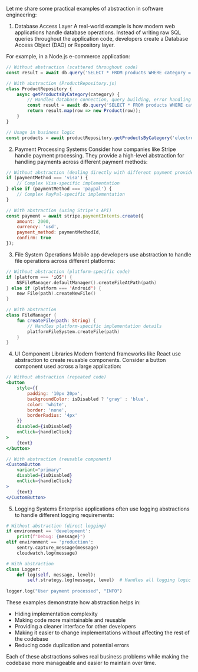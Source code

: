 
Let me share some practical examples of abstraction in software engineering:

1. Database Access Layer
A real-world example is how modern web applications handle database operations. Instead of writing raw SQL queries throughout the application code, developers create a Database Access Object (DAO) or Repository layer.

For example, in a Node.js e-commerce application:

```javascript
// Without abstraction (scattered throughout code)
const result = await db.query('SELECT * FROM products WHERE category = "electronics"');

// With abstraction (ProductRepository.js)
class ProductRepository {
    async getProductsByCategory(category) {
        // Handles database connection, query building, error handling
        const result = await db.query('SELECT * FROM products WHERE category = ?', [category]);
        return result.map(row => new Product(row));
    }
}

// Usage in business logic
const products = await productRepository.getProductsByCategory('electronics');
```

2. Payment Processing Systems
Consider how companies like Stripe handle payment processing. They provide a high-level abstraction for handling payments across different payment methods:

```javascript
// Without abstraction (dealing directly with different payment providers)
if (paymentMethod === 'visa') {
    // Complex Visa-specific implementation
} else if (paymentMethod === 'paypal') {
    // Complex PayPal-specific implementation
}

// With abstraction (using Stripe's API)
const payment = await stripe.paymentIntents.create({
    amount: 2000,
    currency: 'usd',
    payment_method: paymentMethodId,
    confirm: true
});
```

3. File System Operations
Mobile app developers use abstraction to handle file operations across different platforms:

```kotlin
// Without abstraction (platform-specific code)
if (platform === 'iOS') {
    NSFileManager.defaultManager().createFileAtPath(path)
} else if (platform === 'Android') {
    new File(path).createNewFile()
}

// With abstraction
class FileManager {
    fun createFile(path: String) {
        // Handles platform-specific implementation details
        platformFileSystem.createFile(path)
    }
}
```

4. UI Component Libraries
Modern frontend frameworks like React use abstraction to create reusable components. Consider a button component used across a large application:

```jsx
// Without abstraction (repeated code)
<button 
    style={{ 
        padding: '10px 20px', 
        backgroundColor: isDisabled ? 'gray' : 'blue',
        color: 'white',
        border: 'none',
        borderRadius: '4px'
    }}
    disabled={isDisabled}
    onClick={handleClick}
>
    {text}
</button>

// With abstraction (reusable component)
<CustomButton
    variant="primary"
    disabled={isDisabled}
    onClick={handleClick}
>
    {text}
</CustomButton>
```

5. Logging Systems
Enterprise applications often use logging abstractions to handle different logging requirements:

```python
# Without abstraction (direct logging)
if environment == 'development':
    print(f"Debug: {message}")
elif environment == 'production':
    sentry.capture_message(message)
    cloudwatch.log(message)

# With abstraction
class Logger:
    def log(self, message, level):
        self.strategy.log(message, level)  # Handles all logging logic
        
logger.log("User payment processed", "INFO")
```

These examples demonstrate how abstraction helps in:
- Hiding implementation complexity
- Making code more maintainable and reusable
- Providing a cleaner interface for other developers
- Making it easier to change implementations without affecting the rest of the codebase
- Reducing code duplication and potential errors

Each of these abstractions solves real business problems while making the codebase more manageable and easier to maintain over time.

##